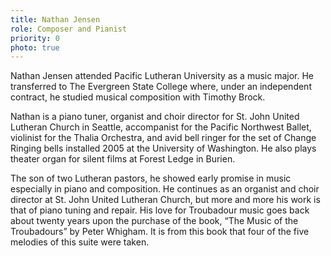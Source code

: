 ```yaml
---
title: Nathan Jensen
role: Composer and Pianist
priority: 0
photo: true
---
```


Nathan Jensen attended Pacific Lutheran University as a music major. He transferred to The Evergreen State College where, under an independent contract, he studied musical composition with Timothy Brock.

Nathan is a piano tuner, organist and choir director for St. John United Lutheran Church in Seattle, accompanist for the Pacific Northwest Ballet, violinist for the Thalia Orchestra, and avid bell ringer for the set of Change Ringing bells installed 2005 at the University of Washington. He also plays theater organ for silent films at Forest Ledge in Burien.

The son of two Lutheran pastors, he showed early promise in music especially in piano and composition. He continues as an organist and choir director at St. John United Lutheran Church, but more and more his work is that of piano tuning and repair. His love for Troubadour music goes back about twenty years upon the purchase of the book, “The Music of the Troubadours” by Peter Whigham. It is from this book that four of the five melodies of this suite were taken.